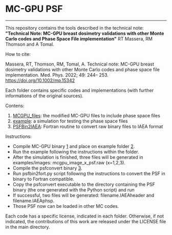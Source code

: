 # MC-GPU PSF

---


This repository contains the tools described in the technical note:
**"Technical Note: MC-GPU breast dosimetry validations with other Monte Carlo codes and Phase Space File implementation"**
RT Massera, RM Thomson and A Tomal.

How to cite:

Massera, RT, Thomson, RM, Tomal, A. Technical note: MC-GPU breast dosimetry validations with other Monte Carlo codes and phase space file implementation. Med. Phys. 2022; 49: 244– 253. https://doi.org/10.1002/mp.15342

Each folder contains specific codes and implementations (with further informations of the original sources).


Contens:
1. [MCGPU_files](MCGPU_files/README.md): the modified MC-GPU files to include phase space files
2. [example](example/README.md): a simulation for testing the phase space files
3. [PSFBin2IAEA](PSFBin2IAEA/README.md):  Fortran routine to convert raw binary files to IAEA format

Instructions:
- Compile MC-GPU binary [1](MCGPU_files/) and place on example folder [2](example/). 
- Run the example following the instructions within the folder.
- After the simulation is finished, three files will be generated in examples/images: mcgpu_image_x_psf.raw (x=1,2,3).
- Compile the psfconvert binary [3](PSFBin2IAEA/).
- Run psfbin2fort.py script following the instructions to convert the PSF in binary to Fortran compatible.
- Copy the psfconvert executable to the directory containing the PSF binary (the one generated with the Python script) and run
- If successful, two files will be generated: filename.IAEAheader and  filename.IAEAphsp.
- Those PSF now can be loaded in other MC codes.

Each code has a specific license, indicated in each folder. Otherwise, if not indicated, the contributions of this work are released under the LICENSE file in the main directory.
